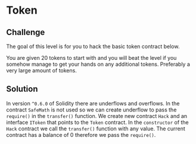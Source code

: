 # Token

## Challenge

The goal of this level is for you to hack the basic token contract below.

You are given 20 tokens to start with and you will beat the level if you somehow manage to get your hands on any additional tokens. Preferably a very large amount of tokens.

## Solution

In version `^0.6.0` of Solidity there are underflows and overflows. In the contract `SafeMath` is not used so we can create underflow to pass the `require()` in the `transfer()` function. We create new contract `Hack` and an interface `IToken` that points to the `Token` contract. In the `constructor` of the `Hack` contract we call the `transfer()` function with any value. The current contract has a balance of 0 therefore we pass the `require()`.

